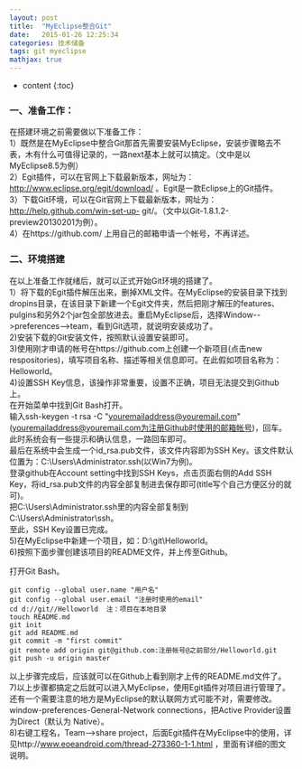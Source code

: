 ```yaml
---
layout: post
title:  "MyEclipse整合Git"
date:   2015-01-26 12:25:34
categories: 技术储备
tags: git myeclipse
mathjax: true
---
```


* content
{:toc}

### 一、准备工作：
在搭建环境之前需要做以下准备工作：  
1）既然是在MyEclipse中整合Git那首先需要安装MyEclipse，安装步骤略去不表，木有什么可值得记录的，一路next基本上就可以搞定。（文中是以MyEclipse8.5为例）  
2）Egit插件，可以在官网上下载最新版本，网址为：http://www.eclipse.org/egit/download/ 。Egit是一款Eclipse上的Git插件。  
3）下载Git环境，可以在Git官网上下载最新版本，网址为：http://help.github.com/win-set-up- git/。（文中以Git-1.8.1.2-preview20130201为例）。  
4）在https://github.com/ 上用自己的邮箱申请一个帐号，不再详述。
          
### 二、环境搭建
    
在以上准备工作就绪后，就可以正式开始Git环境的搭建了。  
1）将下载的Egit插件解压出来，删掉XML文件。在MyEclipse的安装目录下找到dropins目录，在该目录下新建一个Egit文件夹，然后把刚才解压的features、pulgins和另外2个jar包全部放进去。重启MyEclipse后，选择Window-->preferences-->team，看到Git选项，就说明安装成功了。  
2)安装下载的Git安装文件，按照默认设置安装即可。  
3)使用刚才申请的帐号在https://github.com上创建一个新项目(点击new respositories)，填写项目名称、描述等相关信息即可。在此假如项目名称为：Helloworld。  
4)设置SSH Key信息，该操作非常重要，设置不正确，项目无法提交到Github上。  
在开始菜单中找到Git Bash打开。  
输入ssh-keygen -t rsa -C "youremailaddress@youremail.com"(youremailaddress@youremail.com为注册Github时使用的邮箱帐号)，回车。  
此时系统会有一些提示和确认信息，一路回车即可。  
最后在系统中会生成一个id_rsa.pub文件，该文件内容即为SSH Key。该文件默认位置为：C:\Users\Administrator\.ssh(以Win7为例)。  
登录github在Account setting中找到SSH Keys，点击页面右侧的Add SSH Key，将id_rsa.pub文件的内容全部复制进去保存即可(title写个自己方便区分的就可)。  
把C:\Users\Administrator\.ssh里的内容全部复制到C:\Users\Administrator\ssh。  
至此，SSH Key设置已完成。  
5)在MyEclipse中新建一个项目，如：D:\git\Helloworld。  
6)按照下面步骤创建该项目的README文件，并上传至Github。

打开Git Bash。
```
git config --global user.name "用户名"  
git config --global user.email "注册时使用的email"  
cd d://git//Helloworld  注：项目在本地目录  
touch README.md  
git init  
git add README.md  
git commit -m "first commit"  
git remote add origin git@github.com:注册帐号@之前部分/Helloworld.git  
git push -u origin master  
```

以上步骤完成后，应该就可以在Github上看到刚才上传的README.md文件了。  
7)以上步骤都搞定之后就可以进入MyEclipse，使用Egit插件对项目进行管理了。  
还有一个需要注意的地方是MyEclipse的默认联网方式可能不对，需要修改。  
window-preferences-General-Network connections，把Active Provider设置为Direct（默认为 Native）。  
8)右键工程名，Team-->share project，后面Egit插件在MyEclipse中的使用，详见http://www.eoeandroid.com/thread-273360-1-1.html ，里面有详细的图文说明。




